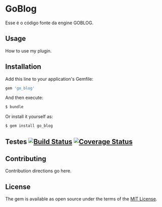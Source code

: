 # GoBlog
Esse é o código fonte da engine GOBLOG.

## Usage
How to use my plugin.

## Installation
Add this line to your application's Gemfile:

```ruby
gem 'go_blog'
```

And then execute:
```bash
$ bundle
```

Or install it yourself as:
```bash
$ gem install go_blog
```

## Testes [![Build Status](https://travis-ci.org/gorails/go_blog.svg?branch=master)](https://travis-ci.org/gorails/go_blog)  [![Coverage Status](https://coveralls.io/repos/github/gorails/go_blog/badge.svg?branch=master)](https://coveralls.io/github/gorails/go_blog?branch=master)

## Contributing
Contribution directions go here.

## License
The gem is available as open source under the terms of the [MIT License](http://opensource.org/licenses/MIT).
